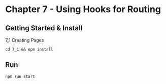 # Chapter 7 - Using Hooks for Routing

## Getting Started & Install

7_1 Creating Pages  

```
cd 7_1 && npm install
```

## Run

```
npm run start
```

